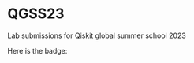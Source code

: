 # QGSS23
Lab submissions for Qiskit global summer school 2023

Here is the badge:
<div data-iframe-width="150" data-iframe-height="270" data-share-badge-id="aff1aeb1-1ada-4913-bef2-0ffde64ab468" data-share-badge-host="https://www.credly.com"></div><script type="text/javascript" async src="//cdn.credly.com/assets/utilities/embed.js"></script>
